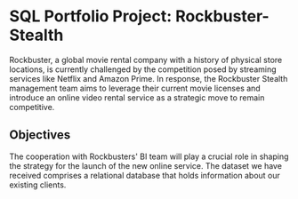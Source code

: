 # SQL Portfolio Project: Rockbuster-Stealth

Rockbuster, a global movie rental company with a history of physical store locations, is currently challenged by the competition posed by streaming services like Netflix and Amazon Prime. In response, the Rockbuster Stealth management team aims to leverage their current movie licenses and introduce an online video rental service as a strategic move to remain competitive.

## Objectives
The cooperation with Rockbusters' BI team will play a crucial role in shaping the strategy for the launch of the new online service. The dataset we have received comprises a relational database that holds information about our existing clients.
